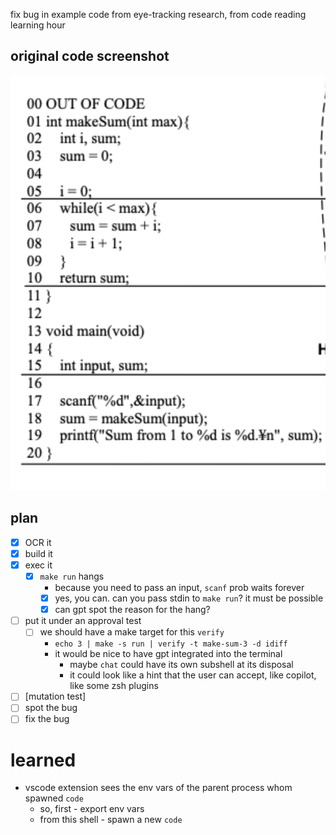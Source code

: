 fix bug in example code from eye-tracking research, from code reading learning hour

## original code screenshot

![code screenshot](makeSum%20C%20code.png)

## plan

- [x] OCR it
- [x] build it
- [x] exec it
    - [x] `make run` hangs
        - because you need to pass an input, `scanf` prob waits forever
        - [x] yes, you can. can you pass stdin to `make run`? it must be possible
        - [x] can gpt spot the reason for the hang?
- [ ] put it under an approval test
    - [ ] we should have a make target for this `verify`
        - `echo 3 | make -s run | verify -t make-sum-3 -d idiff`
        - it would be nice to have gpt integrated into the terminal
            - maybe `chat` could have its own subshell at its disposal
            - it could look like a hint that the user can accept, like copilot, like some zsh plugins
- [ ] [mutation test]
- [ ] spot the bug
- [ ] fix the bug

# learned

- vscode extension sees the env vars of the parent process whom spawned `code`
    - so, first - export env vars
    - from this shell - spawn a new `code`
